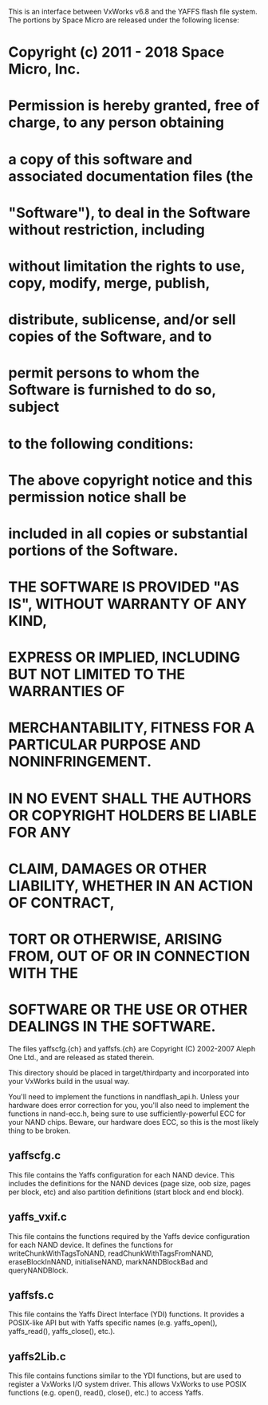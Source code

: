 This is an interface between VxWorks v6.8 and the YAFFS flash file system.  The portions by Space Micro are released under the following license:

# Copyright (c) 2011 - 2018 Space Micro, Inc.
#
# Permission is hereby granted, free of charge, to any person obtaining
# a copy of this software and associated documentation files (the
# "Software"), to deal in the Software without restriction, including
# without limitation the rights to use, copy, modify, merge, publish,
# distribute, sublicense, and/or sell copies of the Software, and to
# permit persons to whom the Software is furnished to do so, subject
# to the following conditions:
#
# The above copyright notice and this permission notice shall be
# included in all copies or substantial portions of the Software.
#
# THE SOFTWARE IS PROVIDED "AS IS", WITHOUT WARRANTY OF ANY KIND,
# EXPRESS OR IMPLIED, INCLUDING BUT NOT LIMITED TO THE WARRANTIES OF
# MERCHANTABILITY, FITNESS FOR A PARTICULAR PURPOSE AND NONINFRINGEMENT.
# IN NO EVENT SHALL THE AUTHORS OR COPYRIGHT HOLDERS BE LIABLE FOR ANY
# CLAIM, DAMAGES OR OTHER LIABILITY, WHETHER IN AN ACTION OF CONTRACT,
# TORT OR OTHERWISE, ARISING FROM, OUT OF OR IN CONNECTION WITH THE
# SOFTWARE OR THE USE OR OTHER DEALINGS IN THE SOFTWARE.

The files yaffscfg.{ch} and yaffsfs.{ch} are Copyright (C) 2002-2007
Aleph One Ltd., and are released as stated therein.


This directory should be placed in target/thirdparty and incorporated
into your VxWorks build in the usual way.

You'll need to implement the functions in nandflash_api.h.  Unless
your hardware does error correction for you, you'll also need to
implement the functions in nand-ecc.h, being sure to use
sufficiently-powerful ECC for your NAND chips.  Beware, our hardware
does ECC, so this is the most likely thing to be broken.

yaffscfg.c
----------
This file contains the Yaffs configuration for each NAND device.  This
includes the definitions for the NAND devices (page size, oob size,
pages per block, etc) and also partition definitions (start block and
end block).


yaffs_vxif.c
------------
This file contains the functions required by the Yaffs device
configuration for each NAND device.  It defines the functions for
writeChunkWithTagsToNAND, readChunkWithTagsFromNAND, eraseBlockInNAND,
initialiseNAND, markNANDBlockBad and queryNANDBlock.


yaffsfs.c
---------
This file contains the Yaffs Direct Interface (YDI) functions.  It
provides a POSIX-like API but with Yaffs specific names
(e.g. yaffs_open(), yaffs_read(), yaffs_close(), etc.).


yaffs2Lib.c
-----------
This file contains functions similar to the YDI functions, but are
used to register a VxWorks I/O system driver.  This allows VxWorks to
use POSIX functions (e.g. open(), read(), close(), etc.) to access
Yaffs.
